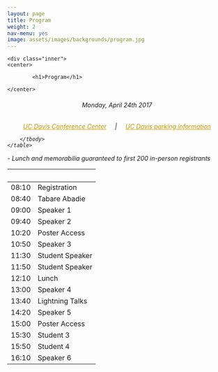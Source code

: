 ```yaml
---
layout: page
title: Program
weight: 2
nav-menu: yes
image: assets/images/backgrounds/program.jpg
---
```


<!-- Main -->
<div id="main" class="alt">

<!-- One -->

	<div class="inner">
	<center>
	
			<h1>Program</h1>
	
	</center>

<!-- Content -->
<!-- Table -->
<center><h6> Monday, April 24th 2017 </h6></center>

<h6>
<center>
<a style="color:#c99700;" href="https://cru.ucdavis.edu/content/339-location-amp-contact.htm">UC Davis Conference Center</a>
&nbsp;&nbsp;&nbsp; | &nbsp;&nbsp;&nbsp;
<a style="color:#c99700;" href="http://taps.ucdavis.edu/parking/information/maps">UC Davis parking information</a>
</center>

<div class="table-wrapper">
	<table>
		<thead>
			<tr>
				<th>&nbsp;</th>
				<th>&nbsp;</th>
			</tr>
		</thead>
		<tbody>

<tr>
<td>08:10</td>
<td>Registration</td>
</tr>

<tr>
<td>08:40</td>
<td>Tabare Abadie</td>
</tr>

<tr>
<td>09:00</td>
<td> Speaker 1</td>
</tr>

<tr>
<td>09:40</td>
<td>Speaker 2</td>
</tr>

<tr>
<td>10:20</td>
<td>Poster Access</td>
</tr>

<tr>
<td>10:50</td>
<td>Speaker 3</td>
</tr>

<tr>
<td>11:30</td>
<td>Student Speaker</td>
</tr>

<tr>
<td>11:50</td>
<td>Student Speaker</td>
</tr>

<tr>
<td>12:10</td>
<td>Lunch</td>
</tr>

<tr>
<td>13:00</td>
<td>Speaker 4</td>
</tr>

<tr>
<td>13:40</td>
<td>Lightning Talks</td>
</tr>

<tr>
<td>14:20</td>
<td>Speaker 5</td>
</tr>

<tr>
<td>15:00</td>
<td>Poster Access</td>
</tr>

<tr>
<td>15:30</td>
<td>Student 3</td>
</tr>

<tr>
<td>15:50</td>
<td>Student 4</td>
</tr>

<tr>
<td>16:10</td>
<td>Speaker 6</td>
</tr>

		</tbody>
	</table>
</div>


<p style="text-align: left;"><i> - Lunch and memorabilia guaranteed to first 200 in-person registrants</i></p>
</h6>

</div>
</div>
